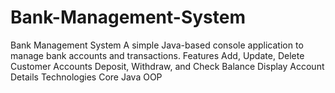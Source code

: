 # Bank-Management-System
Bank Management System A simple Java-based console application to manage bank accounts and transactions.  Features Add, Update, Delete Customer Accounts Deposit, Withdraw, and Check Balance Display Account Details Technologies Core Java OOP 

